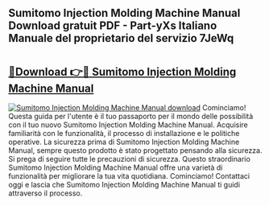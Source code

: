 ## Sumitomo Injection Molding Machine Manual Download gratuit PDF - Part-yXs Italiano Manuale del proprietario del servizio 7JeWq

# <h2><a href="http://dfb56j5.blite.top/?on=Sumitomo+Injection+Molding+Machine+Manual">🔗Download 👉🔴 Sumitomo Injection Molding Machine Manual</a></h2>

[![Sumitomo Injection Molding Machine Manual download](https://i.imgur.com/lujVjoI.png)](http://dfb56j5.blite.top/?on=Sumitomo+Injection+Molding+Machine+Manual)
Cominciamo! Questa guida per l'utente è il tuo passaporto per il mondo delle possibilità con il tuo nuovo Sumitomo Injection Molding Machine Manual. Acquisire familiarità con le funzionalità, il processo di installazione e le politiche operative. La sicurezza prima di Sumitomo Injection Molding Machine Manual, sempre questo prodotto è stato progettato pensando alla sicurezza. Si prega di seguire tutte le precauzioni di sicurezza. Questo straordinario Sumitomo Injection Molding Machine Manual offre una varietà di funzionalità per migliorare la tua vita quotidiana. Cominciamo! Contattaci oggi e lascia che Sumitomo Injection Molding Machine Manual ti guidi attraverso il processo.
